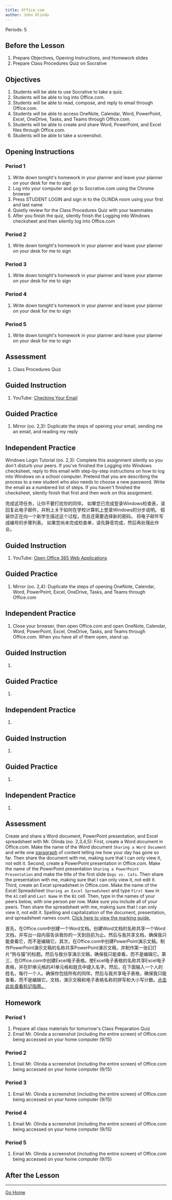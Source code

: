 ```yaml
---
title: Office.com
author: John Olinda
---
```


Periods: 5

## Before the Lesson

1. Prepare Objectives, Opening Instructions, and Homework slides
2. Prepare Class Procedures Quiz on Socrative

## Objectives

1. Students will be able to use Socrative to take a quiz.
2. Students will be able to log into Office.com.
3. Students will be able to read, compose, and reply to email through Office.com.
4. Students will be able to access OneNote, Calendar, Word, PowerPoint, Excel, OneDrive, Tasks, and Teams through Office.com.
5. Students will be able to create and share Word, PowerPoint, and Excel files through Office.com.
6. Students will be able to take a screenshot.

## Opening Instructions

### Period 1

1. Write down tonight's homework in your planner and leave your planner on your desk for me to sign
2. Log into your computer and go to Socrative.com using the Chrome browser
3. Press STUDENT LOGIN and sign in to the OLINDA room using your first and last name
4. Quietly review for the Class Procedures Quiz with your teammates
5. After you finish the quiz, silently finish the Logging into Windows checksheet and then silently log into Office.com

### Period 2

1. Write down tonight's homework in your planner and leave your planner on your desk for me to sign

### Period 3

1. Write down tonight's homework in your planner and leave your planner on your desk for me to sign

### Period 4

1. Write down tonight's homework in your planner and leave your planner on your desk for me to sign

### Period 5

1. Write down tonight's homework in your planner and leave your planner on your desk for me to sign

## Assessment

1. Class Procedures Quiz

## Guided Instruction

1. YouTube: [Checking Your Email](https://youtu.be/5olyFc-E38c)

## Guided Practice

1. Mirror (oo. 2,3): Duplicate the steps of opening your email, sending me an email, and reading my reply

## Independent Practice

Windows Login Tutorial (oo. 2,3): Complete this assignment silently so you don't disturb your peers. If you've finished the Logging into Windows checksheet, reply to this email with step-by-step instructions on how to log into Windows on a school computer. Pretend that you are describing the process to a new student who also needs to choose a new password. Write the email as a numbered list of steps. If you haven't finished the checksheet, silently finish that first and then work on this assignment.

完成这项任务，让你不要打扰你的同伴。 如果您已完成登录Windows检查表，请回复此电子邮件，并附上关于如何在学校计算机上登录Windows的分步说明。 假装你正在向一个新学生描述这个过程，而且还需要选择新的密码。 将电子邮件写成编号的步骤列表。 如果您尚未完成检查单，请先静音完成，然后再处理此作业。

## Guided Instruction

1. YouTube: [Open Office 365 Web Applications](https://youtu.be/zaF8eLpLkBk)

## Guided Practice

1. Mirror (oo. 2,4): Duplicate the steps of opening OneNote, Calendar, Word, PowerPoint, Excel, OneDrive, Tasks, and Teams through Office.com

## Independent Practice

1. Close your browser, then open Office.com and open OneNote, Calendar, Word, PowerPoint, Excel, OneDrive, Tasks, and Teams through Office.com. When you have all of them open, stand up.

## Guided Instruction

1. 

## Guided Practice

1. 

## Independent Practice

1. 

## Guided Instruction

1. 

## Guided Practice

1. 

## Independent Practice

1. 

## Assessment

Create and share a Word document, PowerPoint presentation, and Excel spreadsheet with Mr. Olinda (oo. 2,3,4,5): First, create a Word document in Office.com. Make the name of the Word document `Sharing a Word Document` and write one [paragraph](https://owl.english.purdue.edu/owl/resource/606/01/) of content telling me how your day has gone so far. Then share the document with me, making sure that I can only view it, not edit it. Second, create a PowerPoint presentation in Office.com. Make the name of the PowerPoint presentation `Sharing a PowerPoint Presentation` and make the title of the first slide `Dogs vs. Cats`. Then share the presentation with me, making sure that I can only view it, not edit it. Third, create an Excel spreadsheet in Office.com. Make the name of the Excel Spreadsheet `Sharing an Excel Spreadsheet` and type `First Name` in the `A1` cell and `Last Name` in the `B1` cell. Then, type in the names of your peers below, with one person per row. Make sure you include all of your peers. Then share the spreadsheet with me, making sure that I can only view it, not edit it. Spelling and capitalization of the document, presentation, and spreadsheet names count. [Click here to view the marking guide.](https://chapelfieldschools-my.sharepoint.com/personal/j_olinda_chapelfield_org/_layouts/15/guestaccess.aspx?guestaccesstoken=T7SFnvpPllRebjf7pW7AZel5RJPbk9Q7gDCqcJJLNhI%3d&docid=2_06eef6e3907f74d339fd018a27cb309db&rev=1)

首先，在Office.com中创建一个Word文档。创建Word文档的名称共享一个Word文档，并写出一段内容告诉我你的一天到目前为止。然后与我共享文档，确保我只能查看它，而不是编辑它。其次，在Office.com中创建PowerPoint演示文稿。制作PowerPoint演示文稿的名称共享PowerPoint演示文稿，并制作第一张幻灯片“狗与猫”的标题。然后与我分享演示文稿，确保我只能查看，而不是编辑它。第三，在Office.com中创建Excel电子表格。使Excel电子表格的名称共享Excel电子表格，并在B1单元格的A1单元格和姓氏中键入名字。然后，在下面输入一个人的姓名，每行一个人。确保你包括所有的同伴。然后与我共享电子表格，确保我只能查看，而不是编辑它。文档，演示文稿和电子表格名称的拼写和大小写计数。[点击此处查看标记指南。](https://chapelfieldschools-my.sharepoint.com/personal/j_olinda_chapelfield_org/_layouts/15/guestaccess.aspx?guestaccesstoken=T7SFnvpPllRebjf7pW7AZel5RJPbk9Q7gDCqcJJLNhI%3d&docid=2_06eef6e3907f74d339fd018a27cb309db&rev=1)

## Homework

### Period 1

1. Prepare all class materials for tomorrow's Class Preparation Quiz
2. Email Mr. Olinda a screenshot (including the entire screen) of Office.com being accessed on your home computer (9/15)

### Period 2

1. Email Mr. Olinda a screenshot (including the entire screen) of Office.com being accessed on your home computer (9/15)

### Period 3

1. Email Mr. Olinda a screenshot (including the entire screen) of Office.com being accessed on your home computer (9/15)

### Period 4

1. Email Mr. Olinda a screenshot (including the entire screen) of Office.com being accessed on your home computer (9/15)

### Period 5

1. Email Mr. Olinda a screenshot (including the entire screen) of Office.com being accessed on your home computer (9/15)

## After the Lesson

---

[Go Home](index.html)